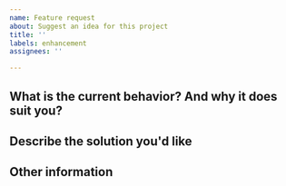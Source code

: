 ```yaml
---
name: Feature request
about: Suggest an idea for this project
title: ''
labels: enhancement
assignees: ''

---
```


## What is the current behavior? And why it does suit you?

## Describe the solution you'd like

## Other information
